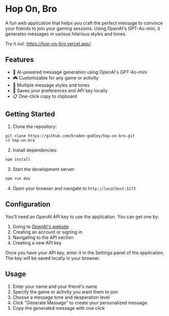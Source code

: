 # Hop On, Bro

A fun web application that helps you craft the perfect message to convince your friends to join your gaming sessions. Using OpenAI's GPT-4o-mini, it generates messages in various hilarious styles and tones.

Try it out: https://hop-on-bro.vercel.app/

## Features

- 🤖 AI-powered message generation using OpenAI's GPT-4o-mini
- 🎮 Customizable for any game or activity
- 🎯 Multiple message styles and tones
- 💾 Saves your preferences and API key locally
- 📋 One-click copy to clipboard

## Getting Started

1. Clone the repository:
```bash
git clone https://github.com/braden-godley/hop-on-bro.git
cd hop-on-bro
```

2. Install dependencies:
```bash
npm install
```

3. Start the development server:
```bash
npm run dev
```

4. Open your browser and navigate to `http://localhost:5173`

## Configuration

You'll need an OpenAI API key to use the application. You can get one by:
1. Going to [OpenAI's website](https://openai.com/)
2. Creating an account or signing in
3. Navigating to the API section
4. Creating a new API key

Once you have your API key, enter it in the Settings panel of the application. The key will be saved locally in your browser.

## Usage

1. Enter your name and your friend's name
2. Specify the game or activity you want them to join
3. Choose a message tone and desperation level
4. Click "Generate Message" to create your personalized message
5. Copy the generated message with one click